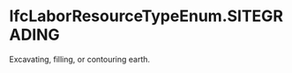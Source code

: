 IfcLaborResourceTypeEnum.SITEGRADING
====================================
Excavating, filling, or contouring earth.


